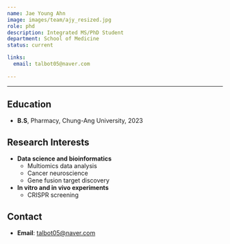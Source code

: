 ```yaml
---
name: Jae Young Ahn
image: images/team/ajy_resized.jpg
role: phd
description: Integrated MS/PhD Student
department: School of Medicine
status: current

links:
  email: talbot05@naver.com
 
---
```


---

## **Education**

* **B.S**, Pharmacy, Chung-Ang University, 2023

## **Research Interests**

* **Data science and bioinformatics**
    - Multiomics data analysis
    - Cancer neuroscience
    - Gene fusion target discovery
* **In vitro and in vivo experiments**
    - CRISPR  screening 

## **Contact**
* **Email**: talbot05@naver.com
